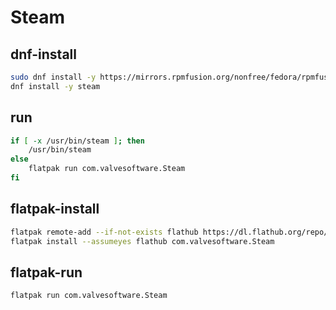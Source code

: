 # Steam


## dnf-install
```sh
sudo dnf install -y https://mirrors.rpmfusion.org/nonfree/fedora/rpmfusion-nonfree-release-$(rpm -E %fedora).noarch.rpm
dnf install -y steam
```

## run
```sh
if [ -x /usr/bin/steam ]; then
    /usr/bin/steam
else
    flatpak run com.valvesoftware.Steam
fi
```

## flatpak-install
```sh
flatpak remote-add --if-not-exists flathub https://dl.flathub.org/repo/flathub.flatpakrepo
flatpak install --assumeyes flathub com.valvesoftware.Steam
```

## flatpak-run
```sh
flatpak run com.valvesoftware.Steam
```
